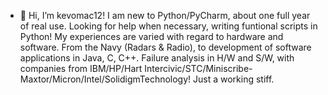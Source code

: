 - 👋 Hi, I’m kevomac12!
I am new to Python/PyCharm, about one full year of real use. Looking for help when necessary, writing funtional scripts in Python!
My experiences are varied with regard to hardware and software. From the Navy (Radars & Radio), to development of software applications
in Java, C, C++. Failure analysis in H/W and S/W, with companies from IBM/HP/Hart Intercivic/STC/Miniscribe-Maxtor/Micron/Intel/SolidigmTechnology!
Just a working stiff.
<!---
kevomac12/kevomac12 is a ✨ special ✨ repository because its `README.md` (this file) appears on your GitHub profile.
You can click the Preview link to take a look at your changes.
--->
